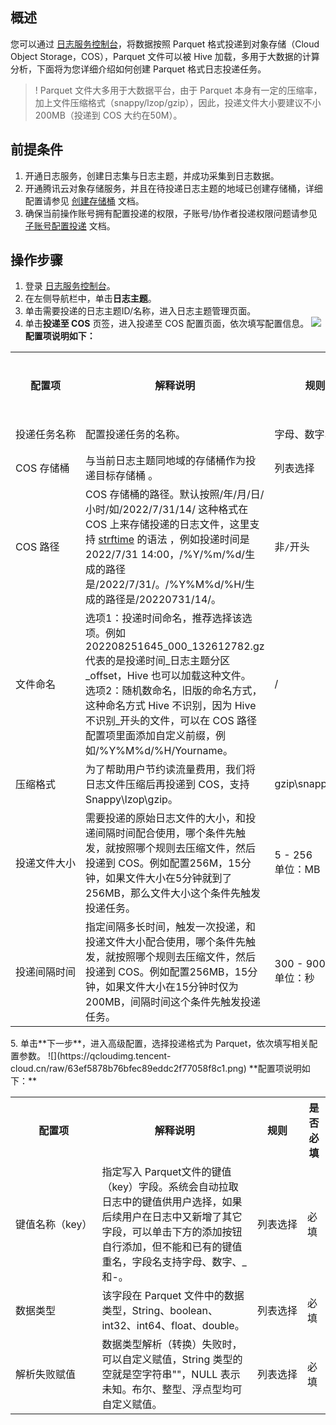 ## 概述

您可以通过 [日志服务控制台](https://console.cloud.tencent.com/cls)，将数据按照 Parquet 格式投递到对象存储（Cloud Object Storage，COS），Parquet 文件可以被 Hive 加载，多用于大数据的计算分析，下面将为您详细介绍如何创建 Parquet 格式日志投递任务。

>! Parquet 文件大多用于大数据平台，由于 Parquet 本身有一定的压缩率，加上文件压缩格式（snappy/lzop/gzip），因此，投递文件大小要建议不小200MB（投递到 COS 大约在50M）。

## 前提条件

1. 开通日志服务，创建日志集与日志主题，并成功采集到日志数据。
2. 开通腾讯云对象存储服务，并且在待投递日志主题的地域已创建存储桶，详细配置请参见 [创建存储桶](https://cloud.tencent.com/document/product/436/13309) 文档。
3. 确保当前操作账号拥有配置投递的权限，子账号/协作者投递权限问题请参见 [子账号配置投递](https://cloud.tencent.com/document/product/614/33098) 文档。

## 操作步骤

1. 登录 [日志服务控制台](https://console.cloud.tencent.com/cls)。
2. 在左侧导航栏中，单击**日志主题**。
3. 单击需要投递的日志主题ID/名称，进入日志主题管理页面。
4. 单击**投递至 COS** 页签，进入投递至 COS 配置页面，依次填写配置信息。
![](https://qcloudimg.tencent-cloud.cn/raw/0e8320604632017d66ab669852525bdc.png)
**配置项说明如下：**
<table>
   <tr>
      <th>配置项</th>
      <th>解释说明</th>
      <th>规则</th>
      <th>是否必填</th>
   </tr>
   <tr>
      <td nowrap="nowrap">投递任务名称</td>
      <td>配置投递任务的名称。</td>
      <td nowrap="nowrap">字母、数字、_和-</td>
      <td>必填</td>
   </tr>
   <tr>
      <td nowrap="nowrap">COS 存储桶</td>
      <td>与当前日志主题同地域的存储桶作为投递目标存储桶 。</td>
      <td>列表选择</td>
      <td>必填</td>
   </tr>
   <tr>
      <td>COS 路径</td>
      <td>COS 存储桶的路径。默认按照/年/月/日/小时/如/2022/7/31/14/ 这种格式在 COS 上来存储投递的日志文件，这里支持 <a href="http://man7.org/linux/man-pages/man3/strptime.3.html"> strftime</a> 的语法 ，例如投递时间是 2022/7/31 14:00，/%Y/%m/%d/生成的路径是/2022/7/31/。/%Y%M%d/%H/生成的路径是/20220731/14/。</td>
      <td>非<code>/</code>开头</td>
      <td>可选</td>
   </tr>
   <tr>
      <td>文件命名</td>
	  <td>选项1：投递时间命名，推荐选择该选项。例如202208251645_000_132612782.gz代表的是投递时间_日志主题分区_offset，Hive 也可以加载这种文件。</br>
选项2：随机数命名，旧版的命名方式，这种命名方式 Hive 不识别，因为 Hive 不识别_开头的文件，可以在 COS 路径配置项里面添加自定义前缀，例如/%Y%M%d/%H/Yourname。 </td>
      <td>/</td>
      <td>必填</td>
   </tr>
   <tr>
      <td>压缩格式</td>
			<td>为了帮助用户节约读流量费用，我们将日志文件压缩后再投递到 COS，支持 Snappy\lzop\gzip。</td>
      <td>gzip\snappy\lzop</td>
      <td>必填</td>
   </tr>
   <tr>
      <td nowrap="nowrap">投递文件大小</td>
      <td>需要投递的原始日志文件的大小，和投递间隔时间配合使用，哪个条件先触发，就按照哪个规则去压缩文件，然后投递到 COS。例如配置256M，15分钟，如果文件大小在5分钟就到了256MB，那么文件大小这个条件先触发投递任务。</td>
      <td nowrap="nowrap">5 - 256</br>单位：MB</td>
      <td>必填</td>
   </tr>
   <tr>
      <td nowrap="nowrap">投递间隔时间</td>
      <td>指定间隔多长时间，触发一次投递，和投递文件大小配合使用，哪个条件先触发，就按照哪个规则去压缩文件，然后投递到 COS。例如配置256MB，15分钟，如果文件大小在15分钟时仅为200MB，间隔时间这个条件先触发投递任务。</td>
      <td>300 - 900</br>单位：秒</td>
      <td>必填</td>
   </tr>
</table>
5. 单击**下一步**，进入高级配置，选择投递格式为 Parquet，依次填写相关配置参数。
![](https://qcloudimg.tencent-cloud.cn/raw/63ef5878b76bfec89eddc2f77058f8c1.png)
**配置项说明如下：**
<table>
   <tr>
      <th>配置项</th>
      <th>解释说明</th>
      <th>规则</th>
      <th>是否必填</th>
   </tr>
   <tr>
      <td nowrap="nowrap">键值名称（key）</td>
      <td>指定写入 Parquet文件的键值（key）字段。系统会自动拉取日志中的键值供用户选择，如果后续用户在日志中又新增了其它字段，可以单击下方的添加按钮自行添加，但不能和已有的键值重名，字段名支持字母、数字、_和-。</td>
      <td nowrap="nowrap">列表选择</td>
      <td>必填</td>
   </tr>
   <tr>
      <td>数据类型</td>
      <td>该字段在 Parquet 文件中的数据类型，String、boolean、int32、int64、float、double。</td>
      <td>列表选择</td>
      <td>必填</td>
   </tr>
   <tr>
      <td>解析失败赋值</td>
      <td>数据类型解析（转换）失败时，可以自定义赋值，String 类型的空就是空字符串""，NULL 表示未知。布尔、整型、浮点型均可自定义赋值。</td>
      <td>列表选择</td>
      <td>必填</td>
   </tr>
   </table>


